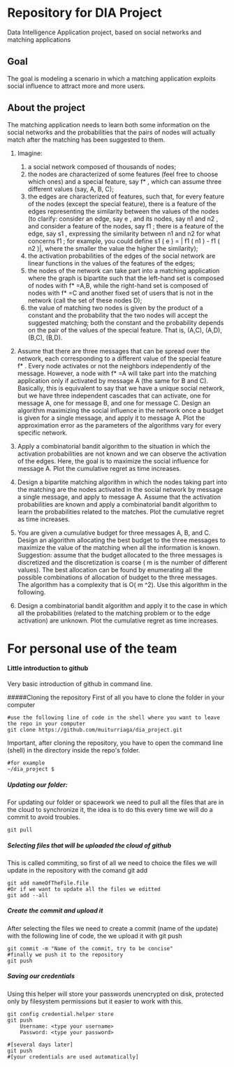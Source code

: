 # Repository for DIA Project
Data Intelligence Application project, based on social networks and matching applications

## Goal
The goal is modeling a scenario in which a matching application exploits social influence to attract more and more users. 
## About the project
The matching application needs to learn both some information on the social networks and the probabilities that the pairs of nodes will actually match after the matching has been suggested to them.

1. Imagine:
	1. a social network composed of thousands of nodes;
	2. the nodes are characterized of some features (feel free to choose which ones) and a special feature, say f* , which can assume three different values (say, A, B, C);
	3. the edges are characterized of features, such that, for every feature of the nodes (except the special feature), there is a feature of the edges representing the similarity between the values of the nodes (to clarify: consider an edge, say e , and its nodes, say n1 and n2 , and consider a feature of the nodes, say f1 ; there is a feature of the edge, say s1 , expressing the similarity between n1 and n2 for what concerns f1 ; for example, you could define s1 ( e ) = | f1 ( n1 ) - f1 ( n2 )|, where the smaller the value the higher the similarity);
	4. the activation probabilities of the edges of the social network are linear functions in the values of the features of the edges;
	5. the nodes of the network can take part into a matching application where the graph is bipartite such that the left-hand set is composed of nodes with f* =A,B, while the right-hand set is composed of nodes with f* =C and another fixed set of users that is not in the network (call the set of these nodes D);
	6. the value of matching two nodes is given by the product of a constant and the probability that the two nodes will accept the suggested matching; both the constant and the probability depends on the pair of the values of the special feature. That is, (A,C), (A,D), (B,C), (B,D).

2. Assume that there are three messages that can be spread over the network, each corresponding to a different value of the special feature f* . Every node activates or not the neighbors independently of the message. However, a node with f* =A will take part into the matching application only if activated by message A (the same for B and C). Basically, this is equivalent to say that we have a unique social network, but we have three independent cascades that can activate, one for message A, one for message B, and one for message C. Design an algorithm maximizing the social influence in the network once a budget is given for a single message, and apply it to message A. Plot the approximation error as the parameters of the algorithms vary for every specific network.

3. Apply a combinatorial bandit algorithm to the situation in which the activation probabilities are not known and we can observe the activation of the edges. Here, the goal is to maximize the social influence for message A. Plot the cumulative regret as time increases.

4. Design a bipartite matching algorithm in which the nodes taking part into the matching are the nodes activated in the social network by message a single message, and apply to message A. Assume that the activation probabilities are known and apply a combinatorial bandit algorithm to learn the probabilities related to the matches. Plot the cumulative regret as time increases. 

5. You are given a cumulative budget for three messages A, B, and C. Design an algorithm allocating the best budget to the three messages to maximize the value of the matching when all the information is known. Suggestion: assume that the budget allocated to the three messages is discretized and the discretization is coarse ( m is the number of different values). The best allocation can be found by enumerating all the possible combinations of allocation of budget to the three messages. The algorithm has a complexity that is O( m ^2). Use this algorithm in the following.

6. Design a combinatorial bandit algorithm and apply it to the case in which all the probabilities (related to the matching problem or to the edge activation) are unknown. Plot the cumulative regret as time increases.

# For personal use of the team

#### Little introduction to github
Very basic introduction of github in command line.

#####Cloning the repository
First of all you have to clone the folder in your computer
	
	#use the following line of code in the shell where you want to leave the repo in your computer
	git clone https://github.com/muiturriaga/dia_project.git
	


Important, after cloning the repository, you have to open the command line (shell) in the directory inside the repo's folder.

	#for example
	~/dia_project $ 


##### Updating our folder:
For updating our folder or spacework we need to pull all the files that are in the cloud to synchronize it, the idea is to do this every time we will do a commit to avoid troubles.

	git pull

##### Selecting files that will be uploaded the cloud of github
This is called commiting, so first of all we need to choice the files we will update in the repository with the comand git add

	git add nameOfTheFile.file
	#Or if we want to update all the files we editted
	git add --all

##### Create the commit and upload it
After selecting the files we need to create a commit (name of the update) with the following line of code, the we upload it with git push

	git commit -m "Name of the commit, try to be concise"
	#finally we push it to the repository
	git push

##### Saving our credentials
Using this helper will store your passwords unencrypted on disk, protected only by filesystem permissions but it easier to work with this.

	git config credential.helper store
	git push
		Username: <type your username>
		Password: <type your password>

	#[several days later]
	git push
	#[your credentials are used automatically]



